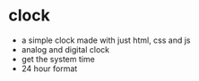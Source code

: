 # clock

- a simple clock made with just html, css and js
- analog and digital clock
- get the system time
- 24 hour format